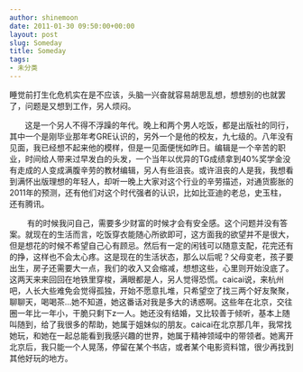 ```yaml
---
author: shinemoon
date: 2011-01-30 09:50:00+00:00
layout: post
slug: Someday
title: Someday
tags:
- 未分类
---
```


睡觉前打生化危机实在是不应该，头脑一兴奋就容易胡思乱想，想想别的也就罢了，问题是又想到工作，另人烦闷。  
  
       这是一个另人不得不浮躁的年代。晚上和两个男人吃饭，都是出版社的同行，其中一个是刚毕业那年考GRE认识的，另外一个是他的校友，九七级的。八年没有见面，我已经想不起来他的模样，但是一见面便恍如昨日。编辑是一个辛苦的职业，时间给人带来过早发白的头发，一个当年以优异的TG成绩拿到40%奖学金没有走成的人变成满腹辛劳的教材编辑，另人有些沮丧。或许沮丧的人是我，我想看到满怀出版理想的年轻人，却听一晚上大家对这个行业的辛劳描述，对通货膨胀的2011年的预测，还有他们对这个时代强者的认识，比如比亚迪的老总，史玉柱，还有腾讯。  
  
        有的时候我问自己，需要多少财富的时候才会有安全感。这个问题并没有答案。就现在的生活而言，吃饭穿衣能随心所欲即可，这方面我的欲望并不是很大，但是想花的时候不希望自己心有顾忌。然后有一定的闲钱可以随意支配，花完还有的挣，这样也不会太心疼。这是现在的生活状态，那么以后呢？父母变老，孩子要出生，房子还需要大一点，我们的收入又会缩减，想想这些，心里则开始没底了。这两天来来回回在地铁里穿梭，满眼都是人，另人觉得恐慌。caicai说，来杭州吧，人长大些难免会觉得孤独，开始不愿意扎堆，只希望空了找三两个好友聚聚，聊聊天，喝喝茶…她不知道，她这番话对我是多大的诱惑啊。这些年在北京，交往圈一年比一年小，干脆只剩下z一人。她还没有结婚，又比较善于倾听，基本上随叫随到，给了我很多的帮助，她属于姐妹似的朋友。caicai在北京那几年，我常找她玩，和她在一起总能看到我感兴趣的世界，她属于精神领域中的带领者。她离开北京后，我只能一个人晃荡，停留在某个书店，或者某个电影资料馆，很少再找到其他好玩的地方。
